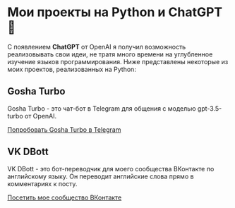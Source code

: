 # Мои проекты на Python и ChatGPT 🤖

С появлением **ChatGPT** от OpenAI я получил возможность реализовывать свои идеи, не тратя много времени на углубленное изучение языков программирования. Ниже представлены некоторые из моих проектов, реализованных на Python:

## Gosha Turbo

Gosha Turbo - это чат-бот в Telegram для общения с моделью gpt-3.5-turbo от OpenAI.

[Попробовать Gosha Turbo в Telegram](https://t.me/gosha_turbo_bot)

## VK DBott

VK DBott - это бот-переводчик для моего сообщества ВКонтакте по английскому языку. Он переводит английские слова прямо в комментариях к посту.

[Посетить мое сообщество ВКонтакте](https://vk.com/spoken_english)
